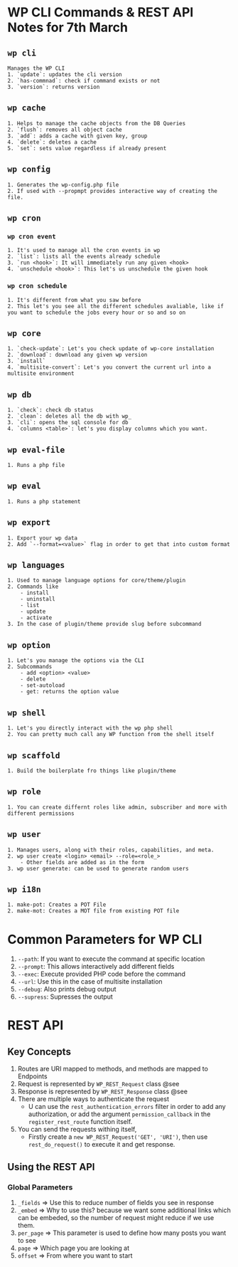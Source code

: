 # WP CLI Commands & REST API Notes for 7th March

## `wp cli`
    Manages the WP CLI
    1. `update`: updates the cli version
    2. `has-commnad`: check if command exists or not
    3. `version`: returns version

## `wp cache`
    1. Helps to manage the cache objects from the DB Queries
    2. `flush`: removes all object cache
    3. `add`: adds a cache with given key, group
    4. `delete`: deletes a cache
    5. `set`: sets value regardless if already present

## `wp config`
    1. Generates the wp-config.php file
    2. If used with --propmpt provides interactive way of creating the file.

## `wp cron`
### `wp cron event`
    1. It's used to manage all the cron events in wp
    2. `list`: lists all the events already schedule
    3. `run <hook>`: It will immediately run any given <hook>
    4. `unschedule <hook>`: This let's us unschedule the given hook

### `wp cron schedule`
    1. It's different from what you saw before
    2. This let's you see all the different schedules avaliable, like if you want to schedule the jobs every hour or so and so on

## `wp core`
    1. `check-update`: Let's you check update of wp-core installation
    2. `download`: download any given wp version
    3. `install`
    4. `multisite-convert`: Let's you convert the current url into a multisite environment

## `wp db`
    1. `check`: check db status
    2. `clean`: deletes all the db with wp_
    3. `cli`: opens the sql console for db
    4. `columns <table>`: let's you display columns which you want.

## `wp eval-file`
    1. Runs a php file

## `wp eval`
    1. Runs a php statement

## `wp export`
    1. Export your wp data
    2. Add `--format=<value>` flag in order to get that into custom format

## `wp languages`
    1. Used to manage language options for core/theme/plugin
    2. Commands like
        - install
        - uninstall
        - list
        - update
        - activate
    3. In the case of plugin/theme provide slug before subcommand

## `wp option`
    1. Let's you manage the options via the CLI
    2. Subcommands
        - add <option> <value>
        - delete
        - set-autoload
        - get: returns the option value

## `wp shell`
    1. Let's you directly interact with the wp php shell
    2. You can pretty much call any WP function from the shell itself

## `wp scaffold`
    1. Build the boilerplate fro things like plugin/theme

## `wp role`
    1. You can create differnt roles like admin, subscriber and more with different permissions

## `wp user`
    1. Manages users, along with their roles, capabilities, and meta.
    2. wp user create <login> <email> --role=<role_>
        - Other fields are added as in the form
    3. wp user generate: can be used to generate random users

## `wp i18n`
    1. make-pot: Creates a POT File
    2. make-mot: Creates a MOT file from existing POT file

# Common Parameters for WP CLI
1. `--path`: If you want to execute the command at specific location
2. `--prompt`: This allows interactively add different fields
3. `--exec`: Execute provided PHP code before the command
4. `--url`: Use this in the case of multisite installation
5. `--debug`: Also prints debug output
6. `--supress`: Supresses the output



    
# REST API

## Key Concepts
1. Routes are URI mapped to methods, and methods are mapped to Endpoints
2. Request is represented by `WP_REST_Request` class @see
3. Response is represented by `WP_REST_Response` class @see
4. There are multiple ways to authenticate the request
    - U can use the `rest_authentication_errors` filter in order to add any authorization, or add the argument `permission_callback` in the `register_rest_route` function itself.
5. You can send the requests withing itself,
    - Firstly create a `new WP_REST_Request('GET', 'URI')`, then use `rest_do_request()` to execute it and get response.

## Using the REST API

### Global Parameters
1. `_fields` => Use this to reduce number of fields you see in response
2. `_embed` => Why to use this? because we want some additional links which can be embeded, so the number of request might reduce if we use them.
3. `per_page` => This parameter is used to define how many posts you want to see
4. `page` => Which page you are looking at
5. `offset` => From where you want to start